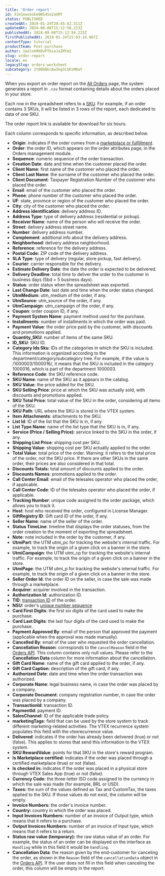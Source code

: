 ```yaml
---
title: 'Order report'
id: 31m1ewsmsEe0WS4So2aGMY
status: PUBLISHED
createdAt: 2019-01-24T20:45:42.311Z
updatedAt: 2024-08-06T15:12:56.223Z
publishedAt: 2024-08-06T15:12:56.223Z
firstPublishedAt: 2019-01-24T22:03:18.967Z
contentType: tutorial
productTeam: Post-purchase
author: 1malnhMX0vPThsaJaZMYm2
slug: order-report
locale: en
legacySlug: orders-worksheet
subcategory: 2t00bBkcAwIkgSCGKsMOwY
---
```


When you export an order report on the [All Orders](https://help.vtex.com/en/tutorial/todos-os-pedidos--2QTduKHAJMFIZ3BAsi6Pi) page, the system generates a report in `.csv` format containing details about the orders placed in your store.

Each row in the spreadsheet refers to a [SKU](https://help.vtex.com/en/tutorial/o-que-e-um-sku--1K75s4RXAQyOuGUYKMM68u). For example, if an order contains 3 SKUs, it will be listed in 3 rows of the report, each dedicated to data of one SKU.

<div class = "alert alert-info">
The order report link is available for download for six hours.
</div>

Each column corresponds to specific information, as described below.

*    **Origin**: indicates if the order comes from a [marketplace or fulfillment](https://help.vtex.com/en/tutorial/estrategias-de-marketplace-na-vtex--tutorials_402).
*    **Order**: the order ID, which appears on the order attributes page, in the Orders management module.
*    **Sequence**: numeric sequence of the order transaction.
*    **Creation Date**: date and time when the customer placed the order.
*    **Client Name**: first name of the customer who placed the order.
*    **Client Last Name**: the surname of the customer who placed the order.
*    **Client Document**: Taxpayer Registration Number of the customer who placed the order.
*    **Email**: email of the customer who placed the order.
*    **Phone**: phone number of the customer who placed the order.
*    **UF**: state, province or region of the customer who placed the order.
*    **City**: city of the customer who placed the order.
*    **Address Identification**: delivery address ID.
*    **Address Type**: type of delivery address (residential or pickup).
*    **Receiver Name**: name of the person who will receive the order.
*    **Street**: delivery address street name. 
*   **Number**: delivery address number.
*   **Complement**: additional info about the delivery address.
*   **Neighborhood**: delivery address neighborhood.
*   **Reference**: reference for the delivery address.
*    **Postal Code:** ZIP code of the delivery address.
*   **SLA Type**: type of delivery (regular, store pickup, fast delivery).
*    **Courier**: carrier responsible for the delivery.
*    **Estimate Delivery Date**: the date the order is expected to be delivered.
*    **Delivery Deadline**: total time to deliver the order to the customer in business days (5bd = 5 business days).
*    **Status**: order status when the spreadsheet was exported.
*    **Last Change Date**: last date and time when the order status changed.
*    **UtmMedium**: utm_medium of the order, if any.
*    **UtmSource**: utm_source of the order, if any.
*    **UtmCampaign**: utm_campaign of the order, if any.
*    **Coupon**: order coupon ID, if any.
*    **Payment System Name**: payment method used for the purchase.
*    **Installments**: number of installments in which the order was paid.
*    **Payment Value**: the order price paid by the customer, with discounts and promotions applied.
*    **Quantity_SKU**: number of items of the same SKU.
*    **ID_SKU**: SKU ID.
*    **Category Ids Sku**: IDs of the categories in which the SKU is included. This information is organized according to the department/category/subcategory tree. For example, if the value is /1000003/1000016/, it means that the SKU is included in the category 1000016, which is part of the department 1000003.
*    **Reference Code**: the SKU reference code.
*    **SKU Name**: name of the SKU as it appears in the catalog.
*    **SKU Value**: the price added for the SKU.
*    **SKU Selling Price**: price at which the SKU was actually sold, with discounts and promotions applied.
*    **SKU Total Price**: total value of the SKU in the order, considering all items of the SKU.
*    **SKU Path**: URL where the SKU is stored in the VTEX system.
*    **Item Attachments**: attachments to the SKU.
*    **List Id**: ID of the list that the SKU is in, if any.
*    **List Type Name**: name of the list type that the SKU is in, if any.
*    **Service (Price / Selling Price)**: service linked to the SKU in the order, if any.
*    **Shipping List Price**: shipping cost per SKU.
*    **Shipping Value**: shipping cost per SKU actually applied to the order.
*    **Total Value**: total price of the order. Warning: it refers to the total price of the order, not the SKU price. If there are other SKUs in the same order, their prices are also considered in that total.
*    **Discounts Totals:** total amount of discounts applied to the order.
*    **Discounts Names**: promotions applied to the order.
*    **Call Center Email**: email of the telesales operator who placed the order, if applicable.
*    **Call Center Code**: ID of the telesales operator who placed the order, if applicable.
*    **Tracking Number**: unique code assigned to the order package, which allows you to track it.
*    **Host**: host who received the order, configured in License Manager.
*    **GiftRegistry ID**: Gift card ID of the order, if any.
*    **Seller Name**: name of the seller of the order.
*    **Status TimeLine**: timeline that displays the order statuses, from the order creation to the moment of exporting the spreadsheet.
*    **Note**: note included in the order by the customer, if any.
*    **UtmiPart**: the UTM utmi_pc for tracking the website's internal traffic. For example, to track the origin of a given click on a banner in the store.
*    **UtmiCampaign**: the UTM utmi_cp for tracking the website's internal traffic. For example, to track the origin of a given click on a banner in the store.
*    **UtmiPage**: the UTM utmi_p for tracking the website's internal traffic. For example, to track the origin of a given click on a banner in the store.
*    **Seller Order Id**: the order ID on the seller, in case the sale was made through a marketplace.
*   **Acquirer**: acquirer involved in the transaction.
*   **Authorization Id**: authorization ID.
*    **TID**: [transaction ID](https://help.vtex.com/en/tutorial/como-achar-nsu-e-tid-do-pedido--frequentlyAskedQuestions_477) of the order.
*    **NSU:** order's [unique number sequence](https://help.vtex.com/en/tutorial/como-achar-nsu-e-tid-do-pedido--frequentlyAskedQuestions_477)
*    **Card First Digits**: the first six digits of the card used to make the purchase.
*    **Card Last Digits**: the last four digits of the card used to make the purchase.
*    **Payment Approved By**: email of the person that approved the payment (applicable when the approval was made manually).
*    **Cancelled By**: email of the user who requested the order cancellation.
*    **Cancellation Reason**: corresponds to the `cancelReason` field in the [Orders API](https://developers.vtex.com/docs/api-reference/orders-api#post-/api/oms/pvt/orders/-orderId-/cancel). This column contains only null values. Please refer to the **Cancellation Data** column for more information about the cancellation.
*    **Gift Card Name**: name of the gift card applied to the order, if any.
*    **Gift Card Caption**: description of the gift card, if any.
*    **Authorized Date**: date and time when the order transaction was authorized.
*    **Corporate Name**: legal business name, in case the order was placed by a company.
*    **Corporate Document**: company registration number, in case the order was placed by a company.
*    **TransactionId**: transaction ID.
*    **PaymentId**: payment ID.
*    **SalesChannel**: ID of the applicable trade policy.
*    **marketingTags**: field that can be used by the store system to track different marketing-related activities. The VTEX recurrence system populates this field with the vtexrecurrence value.
*    **Delivered**: indicates if the order has already been delivered (true) or not (false). This applies to stores that send this information to the VTEX system.
*    **SKU RewardValue**: points for that SKU in the store's reward program.
*    **Is Marketplace certified:** indicates if the order was placed through a certified marketplace (true) or not (false).
*    **Is checked in:** indicates if the order was placed in a physical store through VTEX Sales App (true) or not (false).
*    **Currency Code:** the three-letter ISO code assigned to the currency in which the sale was made (for example, BRL or USD).
*    **Taxes:** the sum of the values defined as Tax and CustomTax, the taxes applied to the SKU. If those values do not exist, the column will be empty.
*    **Invoice Numbers:** the order's invoice number.
*    **Country:** country in which the order was placed.
*    **Input Invoices Numbers:** number of an invoice of Output type, which means that it refers to a purchase.
*    **Output Invoices Numbers:** number of an invoice of Input type, which means that it refers to a return.
*    **Status raw value (temporary):** the raw status value of an order. For example, the status of an order can be displayed on the interface as `Handling` while in this field it would be `handling`.
*   **Cancellation Data**: the reason given by the end-customer for canceling the order, as shown in the `Reason` field of the `cancellationData` object in the [Orders API](https://developers.vtex.com/docs/api-reference/orders-api#post-/api/oms/pvt/orders/-orderId-/cancel). If the user does not fill in this field when canceling the order, this column will be empty in the report.

